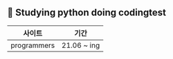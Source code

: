 ##  :seedling: Studying python doing codingtest 

|사이트 |기간|
|:---:|:---:|
| programmers | 21.06 ~ ing |
